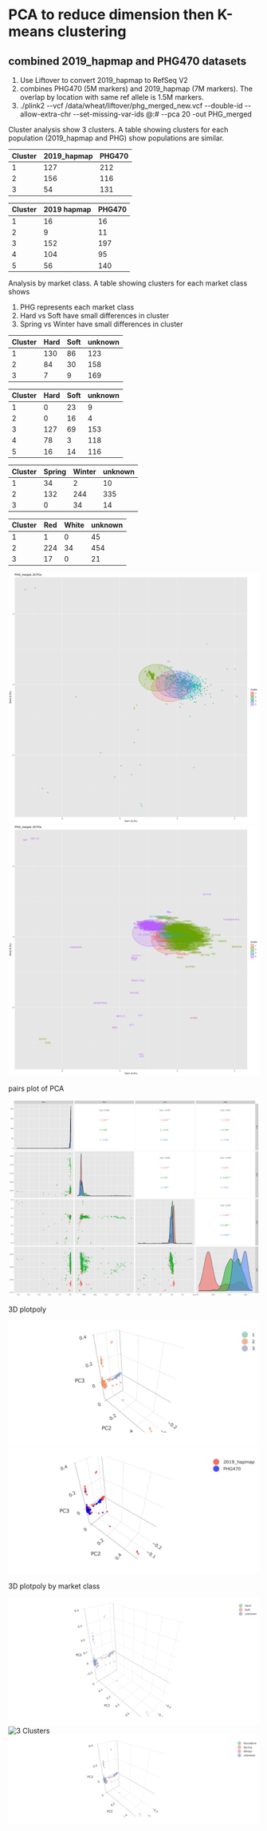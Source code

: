 # PCA to reduce dimension then K-means clustering

## combined 2019_hapmap and PHG470 datasets

1. Use Liftover to convert 2019_hapmap to RefSeq V2
2. combines PHG470 (5M markers) and 2019_hapmap (7M markers). The overlap by location with same ref allele is 1.5M markers.
3. ./plink2 --vcf /data/wheat/liftover/phg_merged_new.vcf --double-id --allow-extra-chr --set-missing-var-ids @:# --pca 20 -out PHG_merged

Cluster analysis show 3 clusters. A table showing clusters for each population (2019_hapmap and PHG) show populations are similar.

| Cluster | 2019_hapmap | PHG470 |
|---------|-------------|--------|
| 1       | 127         | 212    | 
| 2       | 156         | 116    |
| 3       | 54          | 131    | 

| Cluster | 2019 hapmap | PHG470 |
|---------|-------------|--------|
| 1       | 16          | 16     |
| 2       | 9           | 11     |
| 3       | 152         | 197    |
| 4       | 104         | 95     |
| 5       | 56          | 140    |

Analysis by market class. A table showing clusters for each market class shows
1. PHG represents each market class
2. Hard vs Soft have small differences in cluster
3. Spring vs Winter have small differences in cluster


| Cluster |  Hard | Soft | unknown |
|---------|-------|------|---------|
| 1       |  130  | 86   | 123     |
| 2       |  84   | 30   | 158     |
| 3       |  7    | 9    | 169     |

| Cluster |  Hard | Soft | unknown |
|---------|-------|------|---------|
| 1       |  0    | 23   | 9       |
| 2       |  0    | 16   | 4       |
| 3       |  127  | 69   | 153     |
| 4       |  78   | 3    | 118     |
| 5       |  16   | 14   | 116     |

| Cluster | Spring | Winter | unknown |
| --------|--------|--------|---------|
| 1       |  34    | 2      | 10      |
| 2       |  132   | 244    | 335     |
| 3       |  0     | 34     | 14      |

| Cluster |  Red   | White | unknown |
|---------|--------|-------|---------|
| 1       |  1     | 0     | 45      |
| 2       |  224   | 34    | 454     |
| 3       |  17    | 0     | 21      |


![4 Clusters](https://github.com/TriticeaeToolbox/PHGv2/blob/main/cluster-merged/images/PHG_merged.png)
![4 Clusters](https://github.com/TriticeaeToolbox/PHGv2/blob/main/cluster-merged/images/PHG_merged_text.png)

pairs plot of PCA

![pairs](https://github.com/TriticeaeToolbox/PHGv2/blob/main/cluster-merged/images/cluster_merged_ggpairs.png)

3D plotpoly

![3 Clusters](https://github.com/TriticeaeToolbox/PHGv2/blob/main/cluster-merged/images/phg_merged_3dclus.png)
![3 Clusters](https://github.com/TriticeaeToolbox/PHGv2/blob/main/cluster-merged/images/phg_merged_3dpop.png)

3D plotpoly by market class

![3 Clusters](https://github.com/TriticeaeToolbox/PHGv2/blob/main/cluster-merged/images/phg_merged_hardness.png)
![3 Clusters](https://github.com/TriticeaeToolbox/PHGv2/blob/main/cluster-merged/images/phg_merged_oolor.png)
![3 Clusters](https://github.com/TriticeaeToolbox/PHGv2/blob/main/cluster-merged/images/phg_merged_season.png)
